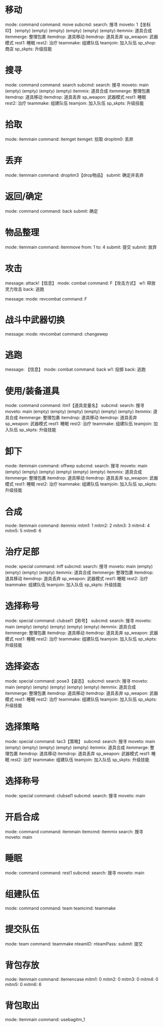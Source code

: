 # 移动
mode: command
command: move
subcmd: 
search: 搜寻
moveto: 1【坐标ID】
(empty)
(empty)
(empty)
(empty)
(empty)
(empty)
itemmix: 道具合成
itemmerge: 整理包裹
itemdrop: 道具移动
itemdrop: 道具丢弃
sp_weapon: 武器模式
rest1: 睡眠
rest2: 治疗
teammake: 组建队伍
teamjoin: 加入队伍
sp_shop: 商店
sp_skpts: 升级技能
# 搜寻
mode: command
command: search
subcmd: 
search: 搜寻
moveto: main
(empty)
(empty)
(empty)
(empty)
itemmix: 道具合成
itemmerge: 整理包裹
itemdrop: 道具移动
itemdrop: 道具丢弃
sp_weapon: 武器模式
rest1: 睡眠
rest2: 治疗
teammake: 组建队伍
teamjoin: 加入队伍
sp_skpts: 升级技能
# 拾取
mode: itemmain
command: itemget
itemget: 拾取
dropitm0: 丢弃
# 丢弃
mode: itemmain
command: dropitm3【drop物品】
submit: 确定并丢弃
# 返回/确定
mode: command
command: back
submit: 确定
# 物品整理
mode: itemmain
command: itemmove
from: 1
to: 4
submit: 提交
submit: 放弃
# 攻击
message: attack!【信息】
mode: combat
command: F【攻击方式】
w1: 释放灵力攻击
back: 逃跑

message: 
mode: revcombat
command: F

# 战斗中武器切换
message: 
mode: revcombat
command: changewep
# 逃跑
message: 【信息】
mode: combat
command: back
w1: 投掷
back: 逃跑
# 使用/装备道具
mode: command
command: itm1【道具变量名】
subcmd: 
search: 搜寻
moveto: main
(empty)
(empty)
(empty)
(empty)
(empty)
(empty)
itemmix: 道具合成
itemmerge: 整理包裹
itemdrop: 道具移动
itemdrop: 道具丢弃
sp_weapon: 武器模式
rest1: 睡眠
rest2: 治疗
teammake: 组建队伍
teamjoin: 加入队伍
sp_skpts: 升级技能
# 卸下
mode: itemmain
command: offwep
subcmd: 
search: 搜寻
moveto: main
(empty)
(empty)
(empty)
(empty)
(empty)
(empty)
itemmix: 道具合成
itemmerge: 整理包裹
itemdrop: 道具移动
itemdrop: 道具丢弃
sp_weapon: 武器模式
rest1: 睡眠
rest2: 治疗
teammake: 组建队伍
teamjoin: 加入队伍
sp_skpts: 升级技能
# 合成
mode: itemmain
command: itemmix
mitm1: 1
mitm2: 2
mitm3: 3
mitm4: 4
mitm5: 5
mitm6: 6
# 治疗足部
mode: special
command: inff
subcmd: 
search: 搜寻
moveto: main
(empty)
(empty)
(empty)
(empty)
itemmix: 道具合成
itemmerge: 整理包裹
itemdrop: 道具移动
itemdrop: 道具丢弃
sp_weapon: 武器模式
rest1: 睡眠
rest2: 治疗
teammake: 组建队伍
teamjoin: 加入队伍
sp_skpts: 升级技能
# 选择称号
mode: special
command: clubsel1【称号】
subcmd: 
search: 搜寻
moveto: main
(empty)
(empty)
(empty)
(empty)
(empty)
itemmix: 道具合成
itemmerge: 整理包裹
itemdrop: 道具移动
itemdrop: 道具丢弃
sp_weapon: 武器模式
rest1: 睡眠
rest2: 治疗
teammake: 组建队伍
teamjoin: 加入队伍
sp_skpts: 升级技能
# 选择姿态
mode: special
command: pose3【姿态】
subcmd: 
search: 搜寻
moveto: main
(empty)
(empty)
(empty)
(empty)
(empty)
itemmix: 道具合成
itemmerge: 整理包裹
itemdrop: 道具移动
itemdrop: 道具丢弃
sp_weapon: 武器模式
rest1: 睡眠
rest2: 治疗
teammake: 组建队伍
teamjoin: 加入队伍
sp_skpts: 升级技能
# 选择策略
mode: special
command: tac3【策略】
subcmd: 
search: 搜寻
moveto: main
(empty)
(empty)
(empty)
(empty)
(empty)
itemmix: 道具合成
itemmerge: 整理包裹
itemdrop: 道具移动
itemdrop: 道具丢弃
sp_weapon: 武器模式
rest1: 睡眠
rest2: 治疗
teammake: 组建队伍
teamjoin: 加入队伍
sp_skpts: 升级技能
# 选择称号
mode: special
command: clubsel1
subcmd: 
search: 搜寻
moveto: main
# 开启合成
mode: command
command: itemmain
itemcmd: itemmix
search: 搜寻
moveto: main
# 睡眠
mode: command
command: rest1
subcmd: 
search: 搜寻
moveto: main
# 组建队伍
mode: command
command: team
teamcmd: teammake
# 提交队伍
mode: team
command: teammake
nteamID: 
nteamPass: 
submit: 提交
# 背包存放
mode: itemmain
command: itemencase
mitm1: 0
mitm2: 0
mitm3: 0
mitm4: 0
mitm5: 0
mitm6: 6
# 背包取出
mode: itemmain
command: usebagitm_1